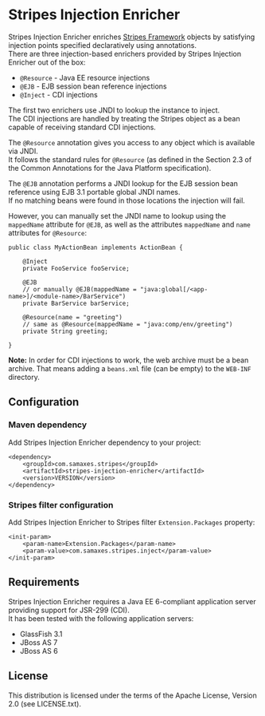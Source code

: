 # Stripes Injection Enricher

Stripes Injection Enricher enriches [Stripes Framework](http://www.stripesframework.org/) objects by satisfying injection points specified declaratively using annotations.  
There are three injection-based enrichers provided by Stripes Injection Enricher out of the box:

* `@Resource` - Java EE resource injections
* `@EJB` - EJB session bean reference injections
* `@Inject` - CDI injections

The first two enrichers use JNDI to lookup the instance to inject.  
The CDI injections are handled by treating the Stripes object as a bean capable of receiving standard CDI injections.

The `@Resource` annotation gives you access to any object which is available via JNDI.  
It follows the standard rules for `@Resource` (as defined in the Section 2.3 of the Common Annotations for the Java Platform specification).

The `@EJB` annotation performs a JNDI lookup for the EJB session bean reference using EJB 3.1 portable global JNDI names.  
If no matching beans were found in those locations the injection will fail.

However, you can manually set the JNDI name to lookup using the `mappedName` attribute for `@EJB`, as well as the attributes `mappedName` and `name` attributes for `@Resource`:

    public class MyActionBean implements ActionBean {

        @Inject
        private FooService fooService;

        @EJB
        // or manually @EJB(mappedName = "java:global[/<app-name>]/<module-name>/BarService")
        private BarService barService;

        @Resource(name = "greeting")
        // same as @Resource(mappedName = "java:comp/env/greeting")
        private String greeting;

    }

**Note:** In order for CDI injections to work, the web archive must be a bean archive. That means adding a `beans.xml` file (can be empty) to the `WEB-INF` directory.

## Configuration

### Maven dependency

Add Stripes Injection Enricher dependency to your project:

    <dependency>
        <groupId>com.samaxes.stripes</groupId>
        <artifactId>stripes-injection-enricher</artifactId>
        <version>VERSION</version>
    </dependency>

### Stripes filter configuration

Add Stripes Injection Enricher to Stripes filter `Extension.Packages` property:

    <init-param>
        <param-name>Extension.Packages</param-name>
        <param-value>com.samaxes.stripes.inject</param-value>
    </init-param>

## Requirements

Stripes Injection Enricher requires a Java EE 6-compliant application server providing support for JSR-299 (CDI).  
It has been tested with the following application servers:

* GlassFish 3.1
* JBoss AS 7
* JBoss AS 6

## License

This distribution is licensed under the terms of the Apache License, Version 2.0 (see LICENSE.txt).
